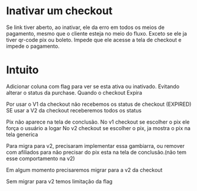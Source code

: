 # Inativar um checkout

Se link tiver aberto, ao inativar, ele da erro em todos os meios de pagamento, mesmo que o cliente esteja no meio do fluxo. Exceto se ele ja tiver qr-code pix ou boleto.
Impede que ele acesse a tela de checkout e impede o pagamento.

# Intuito
Adicionar coluna com flag para ver se esta ativa ou inativado.
Evitando alterar o status da purchase.
Quando o checkout Expira

Por usar o V1 da checkout não recebemos os status de checkout (EXPIRED)
SE usar a V2 da checkout receberemos todos os status 

Pix não aparece na tela de conclusão.
No v1 checkout se escolher o pix ele força o usuário a logar
No v2 checkout se escolher o pix, ja mostra o pix na tela generica 

Para migra para v2, precisaram implementar essa gambiarra, ou remover com afiliados para não precisar do pix esta na tela de conclusão.(não tem esse comportamento na v2)

Em algum momento precisaremos migrar para a v2 da checkout


Sem migrar para v2 temos limitação da flag